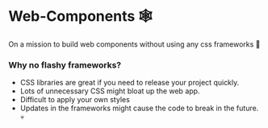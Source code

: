 # Web-Components 🕸️
On a mission to build web components without using any css frameworks 🚀


### Why no flashy frameworks?
* CSS libraries are great if you need to release your project quickly.
* Lots of unnecessary CSS might bloat up the web app.
* Difficult to apply your own styles
* Updates in the frameworks might cause the code to break in the future. 💀
